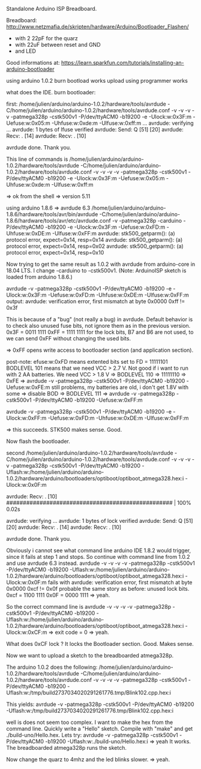 Standalone Arduino ISP Breadboard.

Breadboard:
http://www.netzmafia.de/skripten/hardware/Arduino/Bootloader_Flashen/
- with 2 22pF for the quarz
- with 22uF between reset and GND
- and LED 

Good informations at:
https://learn.sparkfun.com/tutorials/installing-an-arduino-bootloader

using arduino 1.0.2 
burn bootload works
upload using programmer works

what does the IDE.
burn bootloader:

first:
/home/julien/arduino/arduino-1.0.2/hardware/tools/avrdude -C/home/julien/arduino/arduino-1.0.2/hardware/tools/avrdude.conf -v -v -v -v -patmega328p -cstk500v1 -P/dev/ttyACM0 -b19200 -e -Ulock:w:0x3F:m -Uefuse:w:0x05:m -Uhfuse:w:0xde:m -Ulfuse:w:0xff:m 
...
avrdude: verifying ...
avrdude: 1 bytes of lfuse verified
avrdude: Send: Q [51]   [20] 
avrdude: Recv: . [14] 
avrdude: Recv: . [10] 

avrdude done.  Thank you.


This line of commands is
/home/julien/arduino/arduino-1.0.2/hardware/tools/avrdude -C/home/julien/arduino/arduino-1.0.2/hardware/tools/avrdude.conf -v -v -v -v -patmega328p -cstk500v1 -P/dev/ttyACM0 -b19200 -e -Ulock:w:0x3F:m -Uefuse:w:0x05:m -Uhfuse:w:0xde:m -Ulfuse:w:0xff:m 

=> ok from the shell
=> version 5.11

using arduino 1.8.6 => avrdude 6.3
/home/julien/arduino/arduino-1.8.6/hardware/tools/avr/bin/avrdude -C/home/julien/arduino/arduino-1.8.6/hardware/tools/avr/etc/avrdude.conf -v -patmega328p -carduino -P/dev/ttyACM0 -b19200 -e -Ulock:w:0x3F:m -Uefuse:w:0xFD:m -Uhfuse:w:0xDE:m -Ulfuse:w:0xFF:m 
avrdude: stk500_getparm(): (a) protocol error, expect=0x14, resp=0x14
avrdude: stk500_getparm(): (a) protocol error, expect=0x14, resp=0x02
avrdude: stk500_getparm(): (a) protocol error, expect=0x14, resp=0x10

Now trying to get the same result as 1.0.2 with avrdude from arduino-core in 18.04 LTS.
I change -carduino to -cstk500v1. (Note: ArduinoISP sketch is loaded from arduino 1.8.6.)

avrdude -v -patmega328p -cstk500v1 -P/dev/ttyACM0 -b19200 -e -Ulock:w:0x3F:m -Uefuse:w:0xFD:m -Uhfuse:w:0xDE:m -Ulfuse:w:0xFF:m 
output:
avrdude: verification error, first mismatch at byte 0x0000
         0xff != 0x3f

This is because of a "bug" (not really a bug) in avrdude. Default behavior is to check also unused fuse bits, not ignore them as in the previous version. 
0x3F = 0011 1111
0xFF = 1111 1111
for the lock bits, B7 and B6 are not used, to we can send 0xFF without changing the used bits.

=> 0xFF opens write access to bootloader section (and application section).

post-note: efuse:w:0xFD means extented bits set to FD = 11111101
BODLEVEL 101 means that we need VCC > 2.7 V.
Not good if i want to run with 2 AA batteries.
We need VCC > 1.8 V => BODLEVEL 110 => 11111110 => 0xFE
=> avrdude -v -patmega328p -cstk500v1 -P/dev/ttyACM0 -b19200 -Uefuse:w:0xFE:m 
still problems, my batteries are old, i don't get 1.8V with some
=> disable BOD => BODLEVEL 111
=> avrdude -v -patmega328p -cstk500v1 -P/dev/ttyACM0 -b19200 -Uefuse:w:0xFF:m


avrdude -v -patmega328p -cstk500v1 -P/dev/ttyACM0 -b19200 -e -Ulock:w:0xFF:m -Uefuse:w:0xFD:m -Uhfuse:w:0xDE:m -Ulfuse:w:0xFF:m 

=> this succeeds. STK500 makes sense. Good.

Now flash the bootloader.

second
/home/julien/arduino/arduino-1.0.2/hardware/tools/avrdude -C/home/julien/arduino/arduino-1.0.2/hardware/tools/avrdude.conf -v -v -v -v -patmega328p -cstk500v1 -P/dev/ttyACM0 -b19200 -Uflash:w:/home/julien/arduino/arduino-1.0.2/hardware/arduino/bootloaders/optiboot/optiboot_atmega328.hex:i -Ulock:w:0x0F:m 

avrdude: Recv: . [10] 
################################################## | 100% 0.02s

avrdude: verifying ...
avrdude: 1 bytes of lock verified
avrdude: Send: Q [51]   [20] 
avrdude: Recv: . [14] 
avrdude: Recv: . [10] 

avrdude done.  Thank you.

Obviously i cannot see what command line arduino IDE 1.8.2 would trigger, since it fails at step 1 and stops.
So continue with command line from 1.0.2 and use avrdude 6.3 instead.
avrdude -v -v -v -v -patmega328p -cstk500v1 -P/dev/ttyACM0 -b19200 -Uflash:w:/home/julien/arduino/arduino-1.0.2/hardware/arduino/bootloaders/optiboot/optiboot_atmega328.hex:i -Ulock:w:0x0F:m 
fails with
avrdude: verification error, first mismatch at byte 0x0000
         0xcf != 0x0f
probable the same story as before: unused lock bits.
0xcf = 1100 1111
0x0F = 0000 1111
=> yeah.

So the correct command line is
avrdude -v -v -v -v -patmega328p -cstk500v1 -P/dev/ttyACM0 -b19200 -Uflash:w:/home/julien/arduino/arduino-1.0.2/hardware/arduino/bootloaders/optiboot/optiboot_atmega328.hex:i -Ulock:w:0xCF:m 
=> exit code = 0 => yeah.

What does 0xCF lock ? It locks the Bootloader section. Good. Makes sense.

Now we want to upload a sketch to the breadboarded atmega328p.

The arduino 1.0.2 does the following:
/home/julien/arduino/arduino-1.0.2/hardware/tools/avrdude -C/home/julien/arduino/arduino-1.0.2/hardware/tools/avrdude.conf -v -v -v -v -patmega328p -cstk500v1 -P/dev/ttyACM0 -b19200 -Uflash:w:/tmp/build2737034020291261776.tmp/Blink102.cpp.hex:i 

This yields:
avrdude -v -patmega328p -cstk500v1 -P/dev/ttyACM0 -b19200 -Uflash:w:/tmp/build2737034020291261776.tmp/Blink102.cpp.hex:i 

well is does not seem too complex. I want to make the hex from the command line.
Quickly write a "Hello" sketch. Compile with "make" and get ./build-uno/Hello.hex.
Lets try:
avrdude -v -patmega328p -cstk500v1 -P/dev/ttyACM0 -b19200 -Uflash:w:./build-uno/Hello.hex:i 
=> yeah
It works. The breadboarded atmega328p runs the sketch.

Now change the quarz to 4mhz and the led blinks slower.
=> yeah.
